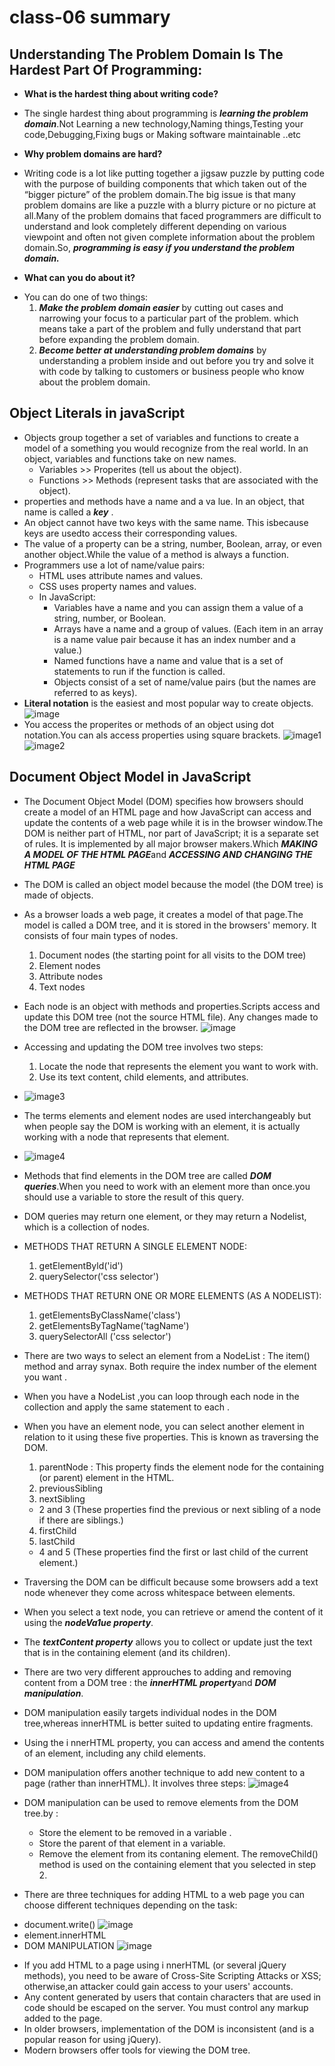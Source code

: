 # class-06 summary
## Understanding The Problem Domain Is The Hardest Part Of Programming:
* **What is the hardest thing about writing code?**
 -  The single hardest thing about programming is ***learning the problem domain***.Not Learning a new technology,Naming things,Testing your code,Debugging,Fixing bugs or Making software maintainable ..etc
* **Why problem domains are hard?**
 -  Writing code is a lot like putting together a jigsaw puzzle by putting code with the purpose of building components that which taken out of the “bigger picture” of the problem domain.The big issue is that many problem domains are like a puzzle with a blurry picture or no picture at all.Many of the problem domains that faced programmers are difficult to understand and look completely different depending on various viewpoint and often not given complete information about the problem domain.So, ***programming is easy if you understand the problem domain.***
* **What can you do about it?**
 - You can do one of two things:
   1. ***Make the problem domain easier*** by cutting out cases and narrowing your focus to a particular part of the problem. which means take a part of the problem and fully understand that part before expanding the problem domain.
   2. ***Become better at understanding problem domains*** by understanding a problem inside and out before you try and solve it with code by talking to customers or business people who know about the problem domain. 
##  Object Literals in javaScript
* Objects group together a set of variables and functions to create a model
of a something you would recognize from the real world. In an object,
variables and functions take on new names.
  - Variables >> Properites (tell us about the object).
  - Functions >> Methods (represent tasks that are associated with the object).
* properties and methods have a name and a va lue. In an object, that name is called a ***key*** .
* An object cannot have two keys with the same name. This isbecause keys are usedto access their corresponding values.
* The value of a property can be a string, number, Boolean, array, or even another object.While the value of a method is always a function.
* Programmers use a lot of name/value pairs:
  + HTML uses attribute names and values.
  +  CSS uses property names and values.
  + In JavaScript:
    * Variables have a name and you can assign them a value of a string, number, or Boolean.
    *  Arrays have a name and a group of values. (Each item in an array is a name value pair because it has an index number and a value.)
    *  Named functions have a name and value that is a set of statements to run if the function is called.
    * Objects consist of a set of name/value pairs (but the names are referred to as keys).
* **Literal notation** is the easiest and most popular way to create objects.
![image](https://www.bookofnetwork.com/images/javascript-images/JS_Object-literal---syntax_04Oct16_1420.png)
* You access the properites or methods of an object using dot notation.You can als access properties using square brackets.
![image1](Untitled1.png)
![image2](Untitled.png)

## Document Object Model in JavaScript
* The Document Object Model (DOM) specifies how browsers should create a model of an HTML page and how JavaScript can access and update the contents of a web page while it is in the browser window.The DOM is neither part of HTML, nor part of JavaScript; it is a separate set of rules. It is implemented by all major browser makers.Which ***MAKING A MODEL OF THE HTML PAGE***and ***ACCESSING AND CHANGING THE HTML PAGE***
* The DOM is called an object model because the model (the DOM tree) is made of objects.
* As a browser loads a web page, it creates a model of that page.The model is called a DOM tree, and it is stored in the browsers' memory. It consists of four main types of nodes.
  1. Document nodes (the starting point for all visits to the DOM tree)
  2. Element nodes 
  3. Attribute nodes
  4. Text nodes
* Each node is an object with methods and properties.Scripts access and update this DOM tree (not the source HTML file). Any changes made to the DOM tree are reflected in the browser.
![image](https://www.codeguage.com/Images/js/node-tree.png)
* Accessing and updating the DOM tree involves two steps:
   1. Locate the node that represents the element you want to work with.
   2. Use its text content, child elements, and attributes.
* ![image3](Untitled2.png)
* The terms elements and element nodes are used interchangeably but when people say the DOM is working with an element, it is actually working with a node that represents that element.
* ![image4](Untitled3.png)
* Methods that find elements in the DOM tree are called ***DOM queries***.When you need to work with an element more than once.you should use a variable to store the result of this query.
* DOM queries may return one element, or they may return a Nodelist, which is a collection of nodes.
* METHODS THAT RETURN A SINGLE ELEMENT NODE:
    1. getElementByld('id')
    2. querySelector('css selector')

* METHODS THAT RETURN ONE OR MORE ELEMENTS (AS A NODELIST):
    1. getElementsByClassName('class')
    2. getElementsByTagName('tagName')
    3. querySelectorAll ('css selector')

* There are two ways to select an element from a NodeList : The item() method and array synax. Both require the index number of the element you want .
* When you have a NodeList ,you can loop through each node in the collection and apply the same statement to each .
* When you have an element node, you can select another element in relation to it using these five properties. This is known as traversing the DOM.
    1. parentNode : This property finds the element node for the containing (or parent) element in the HTML.
    2. previousSibling
    3. nextSibling
     * 2 and 3 (These properties find the previous or next sibling of a node if there are siblings.)
    4. firstChild
    5. lastChild
     * 4 and 5 (These properties find the first or last child of the current element.)
* Traversing the DOM can be difficult because some browsers add a text node whenever they come across whitespace between elements.
* When you select a text node, you can retrieve or amend the content of it using the ***nodeVa1ue property***.
* The ***textContent property*** allows you to collect or update just the text that is in the containing element (and its children).
* There are two very different approuches to adding and removing content from a DOM tree : the ***innerHTML property***and ***DOM manipulation***.
* DOM manipulation easily targets individual nodes in the DOM tree,whereas innerHTML is better suited to updating entire fragments.
* Using the i nnerHTML property, you can access and amend the contents of an element, including any child elements.
* DOM manipulation offers another technique to add new content to a page (rather than innerHTML). It involves three steps:
![image4](Untitled4.png)
* DOM manipulation can be used to remove elements from the DOM tree.by :
  - Store the element to be removed in  a variable .
  - Store the parent of that element in a variable. 
  - Remove the element from its contaning element. The removeChild() method is used on the containing element that you selected in step 2.
* There are three techniques for adding HTML to a web page you can choose different techniques depending on the task:
 - document.write()
 ![image](Untitled5.png)
 - element.innerHTML
 - DOM MANIPULATION
 ![image](6.png)
* If you add HTML to a page using i nnerHTML (or several jQuery methods), you need to be aware of Cross-Site Scripting Attacks or XSS; otherwise,an attacker could gain access to your users' accounts.
* Any content generated by users that contain characters that are used in code should be escaped on the server. You must control any markup
added to the page.
* In older browsers, implementation of the DOM is inconsistent (and is a popular reason for using jQuery).
* Modern browsers offer tools for viewing the DOM tree.
